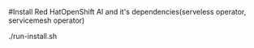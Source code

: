 #Install Red HatOpenShift AI and it's dependencies(serveless operator, servicemesh operator)

./run-install.sh